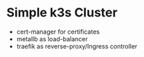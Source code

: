 # Simple k3s Cluster

- cert-manager for certificates
- metallb as load-balancer
- traefik as reverse-proxy/Ingress controller